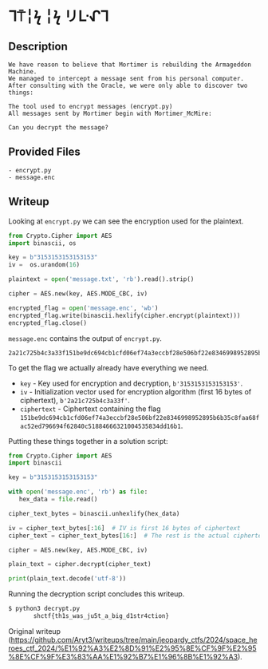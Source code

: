 # ᒣ⍑╎ϟ ╎ϟ リᒷᖋᒣ

## Description  
```  
We have reason to believe that Mortimer is rebuilding the Armageddon Machine.  
We managed to intercept a message sent from his personal computer.  
After consulting with the Oracle, we were only able to discover two things:

The tool used to encrypt messages (encrypt.py)  
All messages sent by Mortimer begin with Mortimer_McMire:

Can you decrypt the message?  
```

## Provided Files  
```  
- encrypt.py  
- message.enc  
```

## Writeup

Looking at `encrypt.py` we can see the encryption used for the plaintext.  
```py  
from Crypto.Cipher import AES  
import binascii, os

key = b"3153153153153153"  
iv =  os.urandom(16)

plaintext = open('message.txt', 'rb').read().strip()

cipher = AES.new(key, AES.MODE_CBC, iv)

encrypted_flag = open('message.enc', 'wb')  
encrypted_flag.write(binascii.hexlify(cipher.encrypt(plaintext)))  
encrypted_flag.close()  
```

`message.enc` contains the output of `encrypt.py`.  
```  
2a21c725b4c3a33f151be9dc694cb1cfd06ef74a3eccbf28e506bf22e8346998952895b6b35c8faa68fac52ed796694f62840c51884666321004535834dd16b1  
```

To get the flag we actually already have everything we need.  
- `key` - Key used for encryption and decryption, `b'3153153153153153'`.  
- `iv` - Initialization vector used for encryption algorithm (first 16 bytes of ciphertext), `b'2a21c725b4c3a33f'`.  
- `ciphertext` - Ciphertext containing the flag `151be9dc694cb1cfd06ef74a3eccbf28e506bf22e8346998952895b6b35c8faa68fac52ed796694f62840c51884666321004535834dd16b1`. 

Putting these things together in a solution script:  
```py  
from Crypto.Cipher import AES  
import binascii

key = b"3153153153153153"

with open('message.enc', 'rb') as file:  
   hex_data = file.read()

cipher_text_bytes = binascii.unhexlify(hex_data)

iv = cipher_text_bytes[:16]  # IV is first 16 bytes of ciphertext  
cipher_text = cipher_text_bytes[16:]  # The rest is the actual ciphertext

cipher = AES.new(key, AES.MODE_CBC, iv)

plain_text = cipher.decrypt(cipher_text)

print(plain_text.decode('utf-8'))  
```

Running the decryption script concludes this writeup.  
```sh  
$ python3 decrypt.py  
       shctf{th1s_was_ju5t_a_big_d1str4ction}  
```

Original writeup
(https://github.com/Aryt3/writeups/tree/main/jeopardy_ctfs/2024/space_heroes_ctf_2024/%E1%92%A3%E2%8D%91%E2%95%8E%CF%9F%E2%95%8E%CF%9F%E3%83%AA%E1%92%B7%E1%96%8B%E1%92%A3).